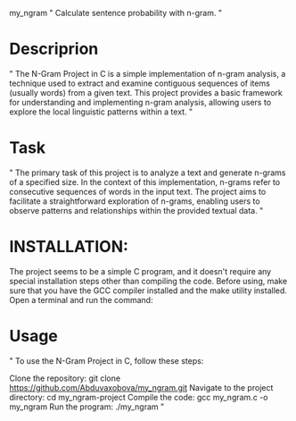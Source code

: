 my_ngram
" Calculate sentence probability with n-gram. "
# Descriprion
"
The N-Gram Project in C is a simple implementation of n-gram analysis, a technique used to extract and examine contiguous sequences of items (usually words) from a given text. This project provides a basic framework for understanding and implementing n-gram analysis, allowing users to explore the local linguistic patterns within a text.
"
# Task
"
The primary task of this project is to analyze a text and generate n-grams of a specified size. In the context of this implementation, n-grams refer to consecutive sequences of words in the input text. The project aims to facilitate a straightforward exploration of n-grams, enabling users to observe patterns and relationships within the provided textual data.
"
# INSTALLATION:
  The project seems to be a simple C program, and it doesn't require any special installation steps other than compiling the code.
  Before using, make sure that you have the GCC compiler installed and the make utility installed.
  Open a terminal and run the command: 

# Usage
" To use the N-Gram Project in C, follow these steps:

Clone the repository: git clone https://github.com/Abduvaxobova/my_ngram.git Navigate to the project directory: cd my_ngram-project Compile the code: gcc my_ngram.c -o my_ngram Run the program: ./my_ngram "
